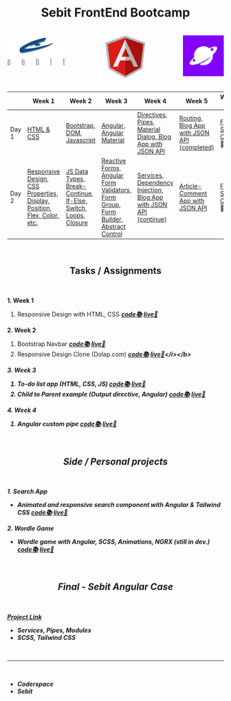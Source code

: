 <h1 align="center"> Sebit FrontEnd Bootcamp </h1>

<br>
<div align="center">
 <img align="left" src="assets/sebitlogo.png" width=140 />
 <img align="center" src="https://raw.githubusercontent.com/devicons/devicon/master/icons/angularjs/angularjs-original.svg" width=100 />
 <img align="right" src="assets/coderspace-logo.jpeg" width=95/>
</div>
<br>


|       | Week 1                                                                                  | Week 2                                                                        | Week 3                                                                                              | Week 4                                                                            | Week 5                                                      | Week 6 |
| ------- | ----------------------------------------------------------------------------------------- | ------------------------------------------------------------------------------- | ----------------------------------------------------------------------------------------------------- | ----------------------------------------------------------------------------------- | ------------------------------------------------------------- | -------- |
| Day 1 | [HTML & CSS](/week1/day1/)                                                              | [Bootstrap, DOM, Javascript](/week2/day1/)                                    | [Angular, Angular Material](/week3/day1/)                                                           | [Directives, Pipes, Material Dialog, Blog App with JSON API](/week4/day1/)        | [Routing, Blog App with JSON API (completed)](/week5/day1/) | [Final Sebit Case](https://github.com/ozgur-can/sebit-angular-case) 🏁     |
| Day 2 | [Responsive Design, CSS Properties, Display, Position, Flex, Color, etc.](/week1/day2/) | [JS Data Types, Break-Continue, If-Else, Switch, Loops, Closure](/week2/day2) | [Reactive Forms, Angular Form Validators, Form Group, Form Builder, Abstract Control](/week3/day2/) | [Services, Dependency Injection, Blog App with JSON API (continue)](/week4/day1/) | [Article-Comment App with JSON API](/week5/day2/)           |  [Final Sebit Case](https://github.com/ozgur-can/sebit-angular-case) 🏁    |

<br>
<h2 align="center"><b>Tasks / Assignments</b></h2>
<br>

<div>

**1. Week 1**

1. Responsive Design with HTML, CSS <b><i>[code:books:](https://github.com/ozgur-can/Sebit-Angular-Bootcamp/tree/main/week1/day2/BurgerProject) [live:rocket:](https://ozgur-can.github.io/Sebit-Angular-Bootcamp/week1/day2/BurgerProject)</i></b>

**2. Week 2**

1. Bootstrap Navbar <b><i>[code:books:](https://github.com/ozgur-can/Sebit-Angular-Bootcamp/tree/main/week2/day1/Odev1(Navbar-Bootstrap)) [live:rocket:](https://ozgur-can.github.io/Sebit-Angular-Bootcamp/week2/day1/Odev1(Navbar-Bootstrap))</i></b>
2. Responsive Design Clone (Dolap.com) <b><i>[code:books:](https://github.com/ozgur-can/Sebit-Angular-Bootcamp/tree/main/week2/day1/Odev2(Dolap.com-Clone-Bootstrap)) [live:rocket:](https://ozgur-can.github.io/Sebit-Angular-Bootcamp/week2/day1/Odev2(Dolap.com-Clone-Bootstrap))</i></b>

**3. Week 3**

1. To-do list app (HTML, CSS, JS) <b><i>[code:books:](https://github.com/ozgur-can/Sebit-Angular-Bootcamp/tree/main/week3/day1/todo-app-js) [live:rocket:](https://ozgur-can.github.io/Sebit-Angular-Bootcamp/week3/day1/todo-app-js/)</i></b>
2. Child to Parent example (Output directive, Angular) <b><i>[code:books:](https://github.com/ozgur-can/Sebit-Angular-Bootcamp/tree/main/week3/day1/ChildToParent) [live:rocket:](https://child-to-parent-angular.netlify.app)</i></b>

**4. Week 4**

1. Angular custom pipe <b><i>[code:books:](https://github.com/ozgur-can/Angular-AsciiArt-Pipe) [live:rocket:](https://angular-asciiart-pipe.netlify.app/)</i></b>

</div>

<br>
<h2 align="center"><b>Side / Personal projects</b></h2>
<br>

<div>

**1. Search App**

- Animated and responsive search component with Angular & Tailwind CSS <b><i>[code:books:](https://github.com/ozgur-can/Angular-Search-App/) [live:rocket:](https://angular-search-app.netlify.app/)</i></b>

**2. Wordle Game**

- Wordle game with Angular, SCSS, Animations, NGRX (still in dev.) <b><i>[code:books:](https://github.com/ozgur-can/Angular-Wordle-Game/) [live:rocket:](https://angular-wordle-game.netlify.app/)</i></b>

</div>

<br>
<h2 align="center"><b>Final - Sebit Angular Case</b></h2>
<br>

<div>

**[Project Link](https://github.com/ozgur-can/sebit-angular-case)**
- <i><b>Services, Pipes, Modules</i></b>
- <i><b>SCSS, Tailwind CSS</i></b>
</div>

<br>
<hr>
<br>

* **Coderspace**
* **Sebit**
